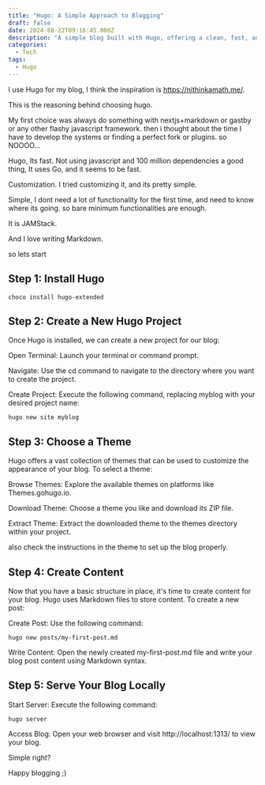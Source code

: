 ```yaml
---
title: "Hugo: A Simple Approach to Blogging"
draft: false
date: 2024-08-22T09:16:45.000Z
description: "A simple blog built with Hugo, offering a clean, fast, and distraction-free experience. Explore topics ranging from Tech, Business and Life, all powered by the simplicity of Markdown and the efficiency of Hugo."
categories:
  - Tech
tags:
  - Hugo
---
```


I use Hugo for my blog, I think the inspiration is https://nithinkamath.me/.

This is the reasoning behind choosing hugo.

My first choice was always do something with nextjs+markdown or gastby or any other flashy javascript framework. then i thought about the time I have to develop the systems or finding a perfect fork or plugins. so NOOOO...

Hugo, Its fast. Not using javascript and 100 million dependencies a good thing, It uses Go, and it seems to be fast.

Customization. I tried customizing it, and its pretty simple.

Simple, I dont need a lot of functionality for the first time, and need to know where its going. so bare minimum functionalities are enough.

It is JAMStack.

And I love writing Markdown.

so lets start

## Step 1: Install Hugo

```
choco install hugo-extended
```

## Step 2: Create a New Hugo Project

Once Hugo is installed, we can create a new project for our blog:

Open Terminal: Launch your terminal or command prompt.

Navigate: Use the cd command to navigate to the directory where you want to create the project.

Create Project: Execute the following command, replacing myblog with your desired project name:

```
hugo new site myblog
```

## Step 3: Choose a Theme

Hugo offers a vast collection of themes that can be used to customize the appearance of your blog. To select a theme:

Browse Themes: Explore the available themes on platforms like Themes.gohugo.io.

Download Theme: Choose a theme you like and download its ZIP file.

Extract Theme: Extract the downloaded theme to the themes directory within your project.

also check the instructions in the theme to set up the blog properly.

## Step 4: Create Content

Now that you have a basic structure in place, it's time to create content for your blog. Hugo uses Markdown files to store content. To create a new post:

Create Post: Use the following command:

```
hugo new posts/my-first-post.md
```

Write Content: Open the newly created my-first-post.md file and write your blog post content using Markdown syntax.

## Step 5: Serve Your Blog Locally

Start Server: Execute the following command:

```
hugo server
```

Access Blog: Open your web browser and visit http://localhost:1313/ to view your blog.

Simple right?

Happy blogging ;)

